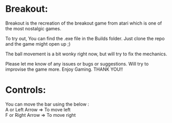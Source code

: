 # Breakout:

Breakout is the recreation of the breakout game from atari which is one of the most nostalgic games.<br/>

To try out, You can find the .exe file in the Builds folder. Just clone the repo and the game might open up ;)<br/>

The ball movement is a bit wonky right now, but will try to fix the mechanics.<br/>

Please let me know of any issues or bugs or suggestions. Will try to improvise the game more. Enjoy Gaming. THANK YOU!!

# Controls:

You can move the bar using the below : <br/>
A or Left Arrow => To move left<br/>
F or Right Arrow => To move right<br/>
